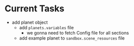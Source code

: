 # **Current Tasks**
* add planet object
    * add `planets.variables` file
        * we gonna need to fetch Config file for all sections
    * add example planet to `sandbox.scene_resources` file